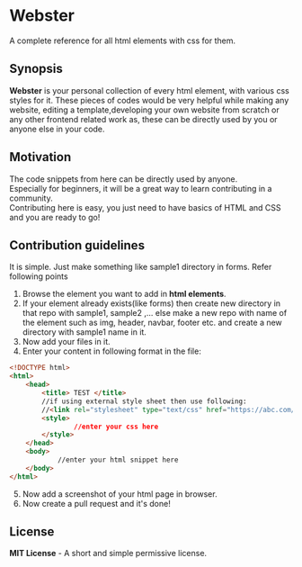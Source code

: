 # Webster
A complete reference for all html elements with css for them.

## Synopsis

**Webster** is your personal collection of every html element, with various css styles for it. These pieces of codes would be very helpful while making any website, editing a template,developing your own website from scratch or any other frontend related work as, these can be directly used by you or anyone else in your code.

## Motivation
The code snippets from here can be directly used by anyone.  
Especially for beginners, it will be a great way to learn contributing in a community.  
Contributing here is easy, you just need to have basics of HTML and CSS and you are ready to go!  

## Contribution guidelines
It is simple. Just make something like sample1 directory in forms.
Refer following points 
1. Browse the element you want to add in **html elements**.  
2. If your element already exists(like forms) then create new directory in that repo with sample1, sample2 ,... 
   else make a new repo with name of the element such as img, header, navbar, footer etc. and create a new directory with sample1 name in it.  
3. Now add your files in it.  
4. Enter your content in following format in the file:  
```html  
<!DOCTYPE html>  
<html>  
	<head>  
		<title> TEST </title>  
		//if using external style sheet then use following:  
		//<link rel="stylesheet" type="text/css" href="https://abc.com/style/sample.css">  
		<style>  
    			//enter your css here   
		</style>  
	</head>  
	<body>  
    		//enter your html snippet here   
	</body>  
</html>  
```  
5. Now add a screenshot of your html page in browser.
6. Now create a pull request and it's done!

## License

**MIT License** - A short and simple permissive license.
